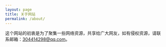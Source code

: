 ```yaml
---
layout: page
title: 关于网站
permalink: /about/
---
```


这个网站的初衷是为了聚集一些网络资源，共享给广大网友，如有侵权资源，请联系邮箱：304414298@qq.com。
